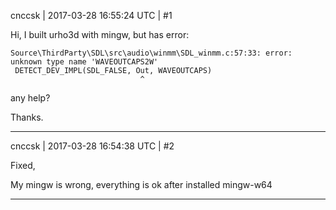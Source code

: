 cnccsk | 2017-03-28 16:55:24 UTC | #1

Hi, 
I built urho3d with mingw, but has error:

    Source\ThirdParty\SDL\src\audio\winmm\SDL_winmm.c:57:33: error: unknown type name 'WAVEOUTCAPS2W'
     DETECT_DEV_IMPL(SDL_FALSE, Out, WAVEOUTCAPS)
                                 ^

any help?

Thanks.

-------------------------

cnccsk | 2017-03-28 16:54:38 UTC | #2

Fixed, 

My mingw is wrong, everything is ok after installed mingw-w64

-------------------------

